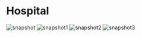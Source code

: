 # Hospital
![snapshot](https://user-images.githubusercontent.com/121248577/209438782-10df321b-f4ca-4f53-961d-3e639505f85c.png)
![snapshot1](https://user-images.githubusercontent.com/121248577/209438784-2f6affe4-c369-4d9d-a19d-70d288310430.png)
![snapshot2](https://user-images.githubusercontent.com/121248577/209438787-13bae735-0f46-4dd3-a0dd-7358dcd97ad0.png)
![snapshot3](https://user-images.githubusercontent.com/121248577/209438788-3df0b711-1a06-44e5-8c2a-cafa494033c4.png)

